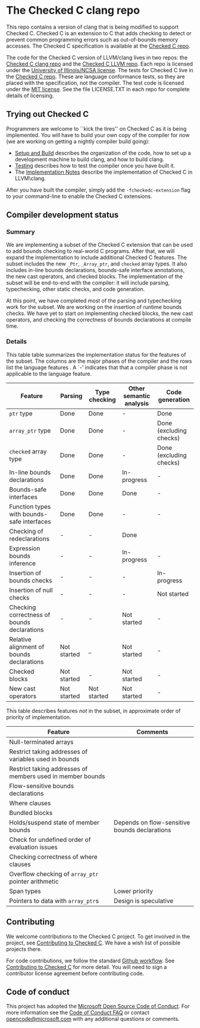 # The Checked C clang repo

This repo contains a version of clang that is being modified to support Checked C.  Checked C is
an extension to C that adds checking to detect or prevent common programming  errors such as
out-of-bounds memory accesses.  The Checked C specification is available  at the 
[Checked C repo](https://github.com/Microsoft/checkedc).


The code for the Checked C version of LLVM/clang lives in two repos: the 
[Checked C clang repo](https://github.com/Microsoft/checked-clang)
and the [Checked C LLVM repo](https://github.com/Microsoft/checkedc-llvm).  Each repo is licensed 
under the [University of Illinois/NCSA license](https://opensource.org/licenses/NCSA).
The tests for Checked C live in the [Checked C repo](https://github.com/Microsoft/checkedc).  These are
language conformance tests, so they are placed with the specification, not the compiler.
The test code is licensed under the [MIT license](https://opensource.org/licenses/MIT).
See the file LICENSE.TXT in each repo for complete details of licensing.  

## Trying out Checked C

Programmers are welcome to ``kick the tires'' on Checked C as it is being implemented.
You will have to build your own copy of the compiler for now (we are working on getting
a nightly compiler build going):

- [Setup and Build](docs/checkedc/Setup-and-Build.md) describes the organization of the code,
how to set up a development machine to build clang, and how to build clang.
- [Testing](docs/checkedc/Testing.md) describes how to test the compiler once you have built it.
- The [Implementation Notes](docs/checkedc/Implementation-Notes.md) describe the implementation of Checked C
   in LLVM\clang.

After you have built the compiler, simply add the `-fcheckedc-extension` flag to your
command-line to enable the Checked C extensions.

## Compiler development status

### Summary
We are implementing a subset of the Checked C extension that can be used to add bounds 
checking to real-world C programs.  After that, we will expand the implementation to include
additional Checked C features. The subset includes the new `_Ptr`, `_Array_ptr`, and `checked` 
array types. It also includes in-line bounds declarations, bounds-safe
interface annotations, the new cast operators, and checked blocks.
The implementation of the subset will be end-to-end with the
compiler: it will include parsing, typechecking, other static checks,
and code generation.

At this point, we have completed most of the parsing and typechecking work
for the subset. We are working on the insertion of runtime bounds checks.
We have yet to start on implementing checked blocks, the new cast operators, 
and checking the correctness of bounds declarations at compile time.

### Details

This table table summarizes the implementation status for the
features of the subset.  The columns are the major phases of the compiler
and the rows list the language features .    A `-' indicates that that a compiler
phase is not applicable to the language feature.

|Feature                     | Parsing     | Type checking | Other semantic analysis| Code generation |
|----                        | ---         | ---           | ---                    | ----            |
|`ptr` type                  | Done        | Done          | -                      | Done             |
|`array_ptr` type           | Done        | Done          | -                      | Done (excluding checks) |
|`checked` array type        | Done        | Done          | -                      | Done (excluding checks) |
|In-line bounds declarations | Done        | Done          | In-progress            | -            |
|Bounds-safe interfaces      | Done        | Done          | Done                   | -            |
|Function types with bounds-safe interfaces|Done | Done    | -                      | -             |
|Checking of redeclarations  | -           | -             | Done                   |              | 
|Expression bounds inference | -           | -             | In-progress            | -             |
|Insertion of bounds checks  | -           | -             | -                      | In-progress   |
|Insertion of null checks    | -           | -             | -                      | Not started   |
|Checking correctness of bounds declarations | -   | -     | Not started            | -             |
|Relative alignment of bounds declarations | Not started| _| Not started            | -             |
|Checked blocks              | Not started | -             | Not started            | -             |
|New cast operators          | Not started | Not started   | Not started            | -             |

This table describes features _not_ in the subset, in approximate order of priority of implementation.

|Feature                  | Comments                             |
|-----                    |-----                                 |
|Null-terminated arrays   |                                      |
|Restrict taking addresses of variables used in bounds       |   |
|Restrict taking addresses of members used in member bounds  |   |
|Flow-sensitive bounds declarations                        |   |
|Where clauses                                             |   |
|Bundled blocks                                            |   |
|Holds/suspend state of member bounds                      | Depends on flow-sensitive bounds declarations |
|Check for undefined order of evaluation issues            |   |
|Checking correctness of where clauses                     |    |
|Overflow checking of `array_ptr` pointer arithmetic      |   |
|Span types                                                |Lower priority|
|Pointers to data with `array_ptr`s                       |Design is speculative|

## Contributing

We welcome contributions to the Checked C project.  To get involved in the project, see
[Contributing to Checked C](https://github.com/Microsoft/checkedc/blob/master/CONTRIBUTING.md).   We have
a wish list of possible projects there.   

For code contributions, we follow the standard
[Github workflow](https://guides.github.com/introduction/flow/).  See 
[Contributing to Checked C](https://github.com/Microsoft/checkedc/blob/master/CONTRIBUTING.md) for more detail.
You will need to sign a contributor license agreement before contributing code.

## Code of conduct

This project has adopted the
[Microsoft Open Source Code of Conduct](https://opensource.microsoft.com/codeofconduct/).
For more information see the
[Code of Conduct FAQ](https://opensource.microsoft.com/codeofconduct/faq/) or
contact [opencode@microsoft.com](mailto:opencode@microsoft.com) with any
additional questions or comments.

